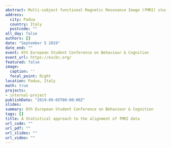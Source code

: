 ```yaml
---
abstract: Multi-subject functional Magnetic Resonance Image (fMRI) studies are critical to test the validity of findings across subjects. However, the anatomical and functional structure varies across subjects, hence the image alignment is a fundamental step. One anatomical alignment is the Talairach Atlas, thus, it doesn't account for functional topography. For that, Haxby et al. (2011) developed a functional approach called Hyperalignment, using sequential Procrustes orthogonal transformations. The inter-subject classification of functional response improved. However, any constraint isn't imposed on the transformation, losing results interpretability. In this contribution, we tackle the functional alignment with a statistical perspective. A probabilistic model for the data generating process is defined. The maximum likelihood estimates of the rotation parameters result to be the Generalized Procrustes Problem (GPA), which improves the Hyperalignment in terms of residuals sum of squares. The statistical framework allows assuming a prior distribution of the orthogonal transformation parameter, as the matrix Fisher Von Mises distribution. It embeds the anatomical information in the estimation of the parameters, i.e. penalizing the combination of spatially distant voxels. The application to several datasets shows that the proposed method improves the classification accuracy of task-related images with respect to the anatomical alignment and the Hyperalignment methods.
address:
  city: Padua
  country: Italy
  postcode: ""
all_day: false
authors: []
date: "September 5 2019"
date_end: ""
event: 6th European Student Conference on Behaviour & Cognition
event_url: https://escbc.org/
featured: false
image:
  caption: ''
  focal_point: Right
location: Padua, Italy
math: true
projects:
- internal-project
publishDate: "2019-09-05T00:00:00Z"
slides: 
summary: 6th European Student Conference on Behaviour & Cognition
tags: []
title: A Statistical approach to the alignment of fMRI data
url_code: ""
url_pdf: ""
url_slides: ""
url_video: ""
---
```



